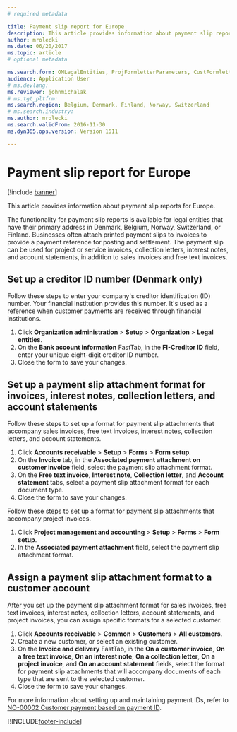 ```yaml
---
# required metadata

title: Payment slip report for Europe
description: This article provides information about payment slip reports for Europe.
author: mrolecki
ms.date: 06/20/2017
ms.topic: article
# optional metadata

ms.search.form: OMLegalEntities, ProjFormletterParameters, CustFormletterParameters
audience: Application User
# ms.devlang: 
ms.reviewer: johnmichalak
# ms.tgt_pltfrm: 
ms.search.region: Belgium, Denmark, Finland, Norway, Switzerland
# ms.search.industry: 
ms.author: mrolecki
ms.search.validFrom: 2016-11-30
ms.dyn365.ops.version: Version 1611

---
```


# Payment slip report for Europe

[!include [banner](../../includes/banner.md)]

This article provides information about payment slip reports for Europe.

The functionality for payment slip reports is available for legal entities that have their primary address in Denmark, Belgium, Norway, Switzerland, or Finland. Businesses often attach printed payment slips to invoices to provide a payment reference for posting and settlement. The payment slip can be used for project or service invoices, collection letters, interest notes, and account statements, in addition to sales invoices and free text invoices.

## Set up a creditor ID number (Denmark only)
Follow these steps to enter your company's creditor identification (ID) number. Your financial institution provides this number. It's used as a reference when customer payments are received through financial institutions.

1.  Click **Organization administration** &gt; **Setup** &gt; **Organization** &gt; **Legal entities**.
2.  On the **Bank account information** FastTab, in the **FI-Creditor ID** field, enter your unique eight-digit creditor ID number.
3.  Close the form to save your changes.

## Set up a payment slip attachment format for invoices, interest notes, collection letters, and account statements
Follow these steps to set up a format for payment slip attachments that accompany sales invoices, free text invoices, interest notes, collection letters, and account statements.

1.  Click **Accounts receivable** &gt; **Setup** &gt; **Forms** &gt; **Form setup**.
2.  On the **Invoice** tab, in the **Associated payment attachment on customer invoice** field, select the payment slip attachment format.
3.  On the **Free text invoice**, **Interest note**, **Collection letter**, and **Account statement** tabs, select a payment slip attachment format for each document type.
4.  Close the form to save your changes.

Follow these steps to set up a format for payment slip attachments that accompany project invoices.

1.  Click **Project management and accounting** &gt; **Setup** &gt; **Forms** &gt; **Form setup**.
2.  In the **Associated payment attachment** field, select the payment slip attachment format.

## Assign a payment slip attachment format to a customer account
After you set up the payment slip attachment format for sales invoices, free text invoices, interest notes, collection letters, account statements, and project invoices, you can assign specific formats for a selected customer.

1.  Click **Accounts receivable** &gt; **Common** &gt; **Customers** &gt; **All customers**.
2.  Create a new customer, or select an existing customer.
3.  On the **Invoice and delivery** FastTab, in the **On a customer invoice**, **On a free text invoice**, **On an interest note**, **On a collection letter**, **On a project invoice**, and **On an account statement** fields, select the format for payment slip attachments that will accompany documents of each type that are sent to the selected customer.
4.  Close the form to save your changes.


For more information about setting up and maintaining payment IDs, refer to [NO-00002 Customer payment based on payment ID](../norway/no-00002-customer-payment-based-payment-id.md).



[!INCLUDE[footer-include](../../../includes/footer-banner.md)]
